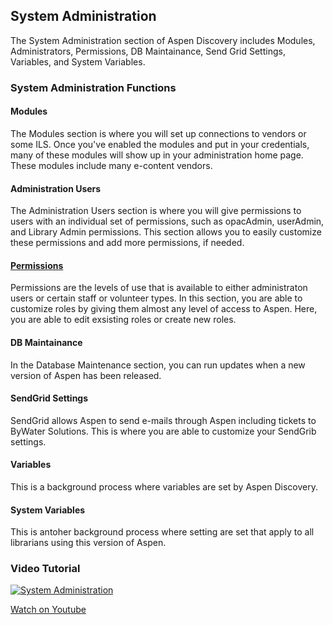 ## System Administration

The System Administration section of Aspen Discovery includes Modules, Administrators, Permissions, DB Maintainance, Send Grid Settings, Variables, and System Variables.

### System Administration Functions

#### Modules
The Modules section is where you will set up connections to vendors or some ILS. Once you've enabled the modules and put in your credentials, many of these modules will show up in your administration home page. These modules include many e-content vendors.
#### Administration Users
The Administration Users section is where you will give permissions to users with an individual set of permissions, such as opacAdmin, userAdmin, and Library Admin permissions. This section allows you to easily customize these permissions and add more permissions, if needed.
#### [Permissions](/Admin/HelpManual?page=Permissions)
Permissions are the levels of use that is available to either administraton users or certain staff or volunteer types. In this section, you are able to customize roles by giving them almost any level of access to Aspen. Here, you are able to edit exsisting roles or create new roles.
#### DB Maintainance
In the Database Maintenance section, you can run updates when a new version of Aspen has been released.
#### SendGrid Settings
SendGrid allows Aspen to send e-mails through Aspen including tickets to ByWater Solutions. This is where you are able to customize your SendGrib settings.
#### Variables
This is a background process where variables are set by Aspen Discovery.
#### System Variables
This is antoher background process where setting are set that apply to all librarians using this version of Aspen.


### Video Tutorial

[![System Administration](/manual/images/System-Admin-System-Reports.jpg)](https://youtu.be/yfmmSB7J_s4)

[Watch on Youtube](https://youtu.be/yfmmSB7J_s4)
